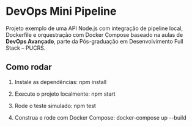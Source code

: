 # DevOps Mini Pipeline

Projeto exemplo de uma API Node.js com integração de pipeline local, Dockerfile e orquestração com Docker Compose baseado na aulas de **DevOps Avançado**, parte da Pós-graduação em Desenvolvimento Full Stack – PUCRS.

## Como rodar

1. Instale as dependências:
npm install

2. Execute o projeto localmente:
npm start

3. Rode o teste simulado:
npm test

4. Construa e rode com Docker Compose:
docker-compose up --build